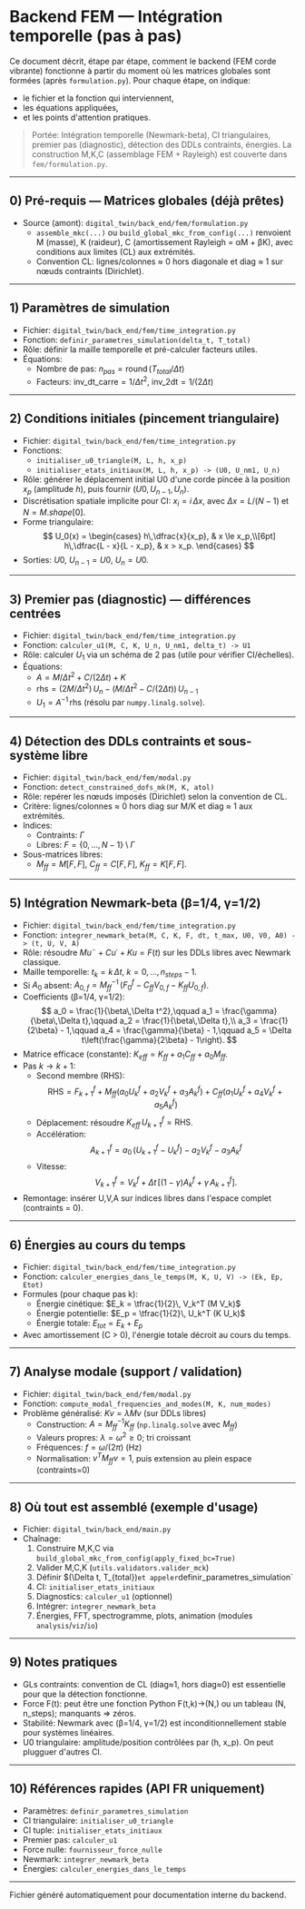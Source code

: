 # Backend FEM — Intégration temporelle (pas à pas)

Ce document décrit, étape par étape, comment le backend (FEM corde vibrante) fonctionne à partir du moment où les matrices globales sont formées (après `formulation.py`). Pour chaque étape, on indique:
- le fichier et la fonction qui interviennent,
- les équations appliquées,
- et les points d'attention pratiques.

> Portée: Intégration temporelle (Newmark-beta), CI triangulaires, premier pas (diagnostic), détection des DDLs contraints, énergies. La construction M,K,C (assemblage FEM + Rayleigh) est couverte dans `fem/formulation.py`.

---

## 0) Pré-requis — Matrices globales (déjà prêtes)
- Source (amont): `digital_twin/back_end/fem/formulation.py`
  - `assemble_mkc(...)` ou `build_global_mkc_from_config(...)` renvoient M (masse), K (raideur), C (amortissement Rayleigh = αM + βK), avec conditions aux limites (CL) aux extrémités.
  - Convention CL: lignes/colonnes ≈ 0 hors diagonale et diag ≈ 1 sur nœuds contraints (Dirichlet).

---

## 1) Paramètres de simulation
- Fichier: `digital_twin/back_end/fem/time_integration.py`
- Fonction: `definir_parametres_simulation(delta_t, T_total)`
- Rôle: définir la maille temporelle et pré-calculer facteurs utiles.
- Équations:
  - Nombre de pas: $n_{pas} = \operatorname{round}(T_{total}/\Delta t)$
  - Facteurs: $\text{inv\_dt\_carre} = 1/\Delta t^2$, $\text{inv\_2dt} = 1/(2\Delta t)$

---

## 2) Conditions initiales (pincement triangulaire)
- Fichier: `digital_twin/back_end/fem/time_integration.py`
- Fonctions:
  - `initialiser_u0_triangle(M, L, h, x_p)`
  - `initialiser_etats_initiaux(M, L, h, x_p) -> (U0, U_nm1, U_n)`
- Rôle: générer le déplacement initial U0 d'une corde pincée à la position $x_p$ (amplitude $h$), puis fournir $(U0, U_{n-1}, U_n)$.
- Discrétisation spatiale implicite pour CI: $x_i = i\,\Delta x$, avec $\Delta x = L/(N-1)$ et $N = M.shape[0]$.
- Forme triangulaire:
  $$
  U_0(x) = \begin{cases}
    h\,\dfrac{x}{x_p}, & x \le x_p,\\[6pt]
    h\,\dfrac{L - x}{L - x_p}, & x > x_p.
  \end{cases}
  $$
- Sorties: $U0$, $U_{n-1} = U0$, $U_n = U0$.

---

## 3) Premier pas (diagnostic) — différences centrées
- Fichier: `digital_twin/back_end/fem/time_integration.py`
- Fonction: `calculer_u1(M, C, K, U_n, U_nm1, delta_t) -> U1`
- Rôle: calculer $U_1$ via un schéma de 2 pas (utile pour vérifier CI/échelles).
- Équations:
  - $A = M/\Delta t^2 + C/(2\Delta t) + K$
  - $\text{rhs} = (2M/\Delta t^2)\,U_n - (M/\Delta t^2 - C/(2\Delta t))\,U_{n-1}$
  - $U_1 = A^{-1}\,\text{rhs}$ (résolu par `numpy.linalg.solve`).

---

## 4) Détection des DDLs contraints et sous-système libre
- Fichier: `digital_twin/back_end/fem/modal.py`
- Fonction: `detect_constrained_dofs_mk(M, K, atol)`
- Rôle: repérer les nœuds imposés (Dirichlet) selon la convention de CL.
- Critère: lignes/colonnes ≈ 0 hors diag sur M/K et diag ≈ 1 aux extrémités.
- Indices:
  - Contraints: $\Gamma$
  - Libres: $F = \{0,\dots,N-1\} \setminus \Gamma$
- Sous-matrices libres:
  - $M_{ff} = M[F,F]$, $C_{ff} = C[F,F]$, $K_{ff} = K[F,F]$.

---

## 5) Intégration Newmark-beta (β=1/4, γ=1/2)
- Fichier: `digital_twin/back_end/fem/time_integration.py`
- Fonction: `integrer_newmark_beta(M, C, K, F, dt, t_max, U0, V0, A0) -> (t, U, V, A)`
- Rôle: résoudre $M u¨ + C u˙ + K u = F(t)$ sur les DDLs libres avec Newmark classique.
- Maille temporelle: $t_k = k\,\Delta t$, $k = 0,\dots,n_{steps}-1$.
- Si $A_0$ absent: $A_{0,f} = M_{ff}^{-1}\,(F_0^f - C_{ff}V_{0,f} - K_{ff}U_{0,f})$.
- Coefficients (β=1/4, γ=1/2):
  $$
  a_0 = \frac{1}{\beta\,\Delta t^2},\qquad a_1 = \frac{\gamma}{\beta\,\Delta t},\qquad a_2 = \frac{1}{\beta\,\Delta t},\\
  a_3 = \frac{1}{2\beta} - 1,\qquad a_4 = \frac{\gamma}{\beta} - 1,\qquad a_5 = \Delta t\left(\frac{\gamma}{2\beta} - 1\right).
  $$
- Matrice efficace (constante): $K_{eff} = K_{ff} + a_1 C_{ff} + a_0 M_{ff}$.
- Pas $k\to k+1$:
  - Second membre (RHS):
    $$
    \mathrm{RHS} = F_{k+1}^f + M_{ff}(a_0 U_k^f + a_2 V_k^f + a_3 A_k^f) + C_{ff}(a_1 U_k^f + a_4 V_k^f + a_5 A_k^f)
    $$
  - Déplacement: résoudre $K_{eff}\,U_{k+1}^f = \mathrm{RHS}$.
  - Accélération:
    $$
    A_{k+1}^f = a_0\,(U_{k+1}^f - U_k^f) - a_2 V_k^f - a_3 A_k^f
    $$
  - Vitesse:
    $$
    V_{k+1}^f = V_k^f + \Delta t\,\big[(1-\gamma)A_k^f + \gamma\,A_{k+1}^f\big].
    $$
- Remontage: insérer U,V,A sur indices libres dans l'espace complet (contraints = 0).

---

## 6) Énergies au cours du temps
- Fichier: `digital_twin/back_end/fem/time_integration.py`
- Fonction: `calculer_energies_dans_le_temps(M, K, U, V) -> (Ek, Ep, Etot)`
- Formules (pour chaque pas k):
  - Énergie cinétique: $E_k = \tfrac{1}{2}\, V_k^T (M V_k)$
  - Énergie potentielle: $E_p = \tfrac{1}{2}\, U_k^T (K U_k)$
  - Énergie totale: $E_{tot} = E_k + E_p$
- Avec amortissement (C > 0), l'énergie totale décroit au cours du temps.

---

## 7) Analyse modale (support / validation)
- Fichier: `digital_twin/back_end/fem/modal.py`
- Fonction: `compute_modal_frequencies_and_modes(M, K, num_modes)`
- Problème généralisé: $K v = \lambda M v$ (sur DDLs libres)
  - Construction: $A = M_{ff}^{-1}K_{ff}$ (`np.linalg.solve` avec $M_{ff}$)
  - Valeurs propres: $\lambda = \omega^2 \ge 0$; tri croissant
  - Fréquences: $f = \omega/(2\pi)$ (Hz)
  - Normalisation: $v^T M_{ff} v = 1$, puis extension au plein espace (contraints=0)

---

## 8) Où tout est assemblé (exemple d'usage)
- Fichier: `digital_twin/back_end/main.py`
- Chaînage:
  1) Construire M,K,C via `build_global_mkc_from_config(apply_fixed_bc=True)`
  2) Valider M,C,K (`utils.validators.valider_mck`)
  3) Définir $(\Delta t, T_{total})` et appeler `definir_parametres_simulation`
  4) CI: `initialiser_etats_initiaux`
  5) Diagnostics: `calculer_u1` (optionnel)
  6) Intégrer: `integrer_newmark_beta`
  7) Énergies, FFT, spectrogramme, plots, animation (modules `analysis`/`viz`/`io`)

---

## 9) Notes pratiques
- GLs contraints: convention de CL (diag≈1, hors diag≈0) est essentielle pour que la détection fonctionne.
- Force F(t): peut être une fonction Python F(t,k)→(N,) ou un tableau (N, n_steps); manquants ⇒ zéros.
- Stabilité: Newmark avec (β=1/4, γ=1/2) est inconditionnellement stable pour systèmes linéaires.
- U0 triangulaire: amplitude/position contrôlées par (h, x_p). On peut plugguer d'autres CI.

---

## 10) Références rapides (API FR uniquement)
- Paramètres: `definir_parametres_simulation`
- CI triangulaire: `initialiser_u0_triangle`
- CI tuple: `initialiser_etats_initiaux`
- Premier pas: `calculer_u1`
- Force nulle: `fournisseur_force_nulle`
- Newmark: `integrer_newmark_beta`
- Énergies: `calculer_energies_dans_le_temps`

---

Fichier généré automatiquement pour documentation interne du backend.
